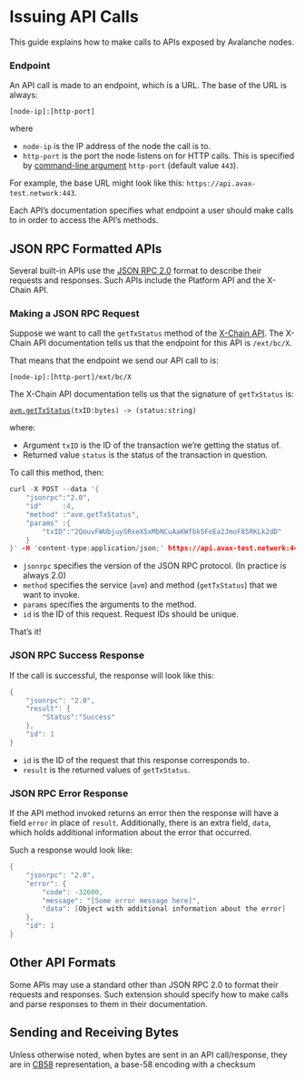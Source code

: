 # Issuing API Calls

This guide explains how to make calls to APIs exposed by Avalanche nodes.

### Endpoint <a id="endpoint"></a>

An API call is made to an endpoint, which is a URL. The base of the URL is always:

`[node-ip]:[http-port]`

where

* `node-ip` is the IP address of the node the call is to.
* `http-port` is the port the node listens on for HTTP calls. This is specified by [command-line argument](../references/command-line-interface.md#http-server) `http-port` \(default value `443`\).

For example, the base URL might look like this: `https://api.avax-test.network:443`.

Each API’s documentation specifies what endpoint a user should make calls to in order to access the API’s methods.

## JSON RPC Formatted APIs

Several built-in APIs use the [JSON RPC 2.0](https://www.jsonrpc.org/specification) format to describe their requests and responses. Such APIs include the Platform API and the X-Chain API.

### Making a JSON RPC Request

Suppose we want to call the `getTxStatus` method of the [X-Chain API](exchange-chain-x-chain-api.md). The X-Chain API documentation tells us that the endpoint for this API is `/ext/bc/X`.

That means that the endpoint we send our API call to is:

`[node-ip]:[http-port]/ext/bc/X`

The X-Chain API documentation tells us that the signature of `getTxStatus` is:

[`avm.getTxStatus`](exchange-chain-x-chain-api.md#avm-gettxstatus)`(txID:bytes) -> (status:string)`

where:

* Argument `txID` is the ID of the transaction we’re getting the status of.
* Returned value `status` is the status of the transaction in question.

To call this method, then:

```cpp
curl -X POST --data '{
    "jsonrpc":"2.0",
    "id"     :4,
    "method" :"avm.getTxStatus",
    "params" :{
        "txID":"2QouvFWUbjuySRxeX5xMbNCuAaKWfbk5FeEa2JmoF85RKLk2dD"
    }
}' -H 'content-type:application/json;' https://api.avax-test.network:443/ext/bc/X
```

* `jsonrpc` specifies the version of the JSON RPC protocol. \(In practice is always 2.0\)
* `method` specifies the service \(`avm`\) and method \(`getTxStatus`\) that we want to invoke.
* `params` specifies the arguments to the method.
* `id` is the ID of this request. Request IDs should be unique.

That’s it!

### JSON RPC Success Response

If the call is successful, the response will look like this:

```cpp
{
    "jsonrpc": "2.0",
    "result": {
        "Status":"Success"
    },
    "id": 1
}
```

* `id` is the ID of the request that this response corresponds to.
* `result` is the returned values of `getTxStatus`.

### JSON RPC Error Response

If the API method invoked returns an error then the response will have a field `error` in place of `result`. Additionally, there is an extra field, `data`, which holds additional information about the error that occurred.

Such a response would look like:

```cpp
{
    "jsonrpc": "2.0",
    "error": {
        "code": -32600,
        "message": "[Some error message here]",
        "data": [Object with additional information about the error]
    },
    "id": 1
}
```

## Other API Formats

Some APIs may use a standard other than JSON RPC 2.0 to format their requests and responses. Such extension should specify how to make calls and parse responses to them in their documentation.

## Sending and Receiving Bytes

Unless otherwise noted, when bytes are sent in an API call/response, they are in [CB58](https://support.avalabs.org/en/articles/4587395-what-is-cb58) representation, a base-58 encoding with a checksum
